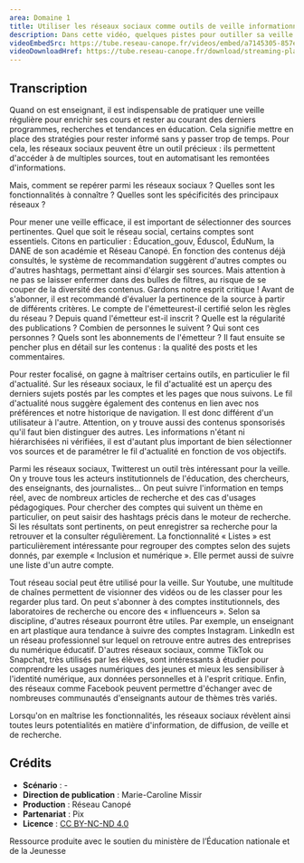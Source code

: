 ```yaml
---
area: Domaine 1
title: Utiliser les réseaux sociaux comme outils de veille informationnelle
description: Dans cette vidéo, quelques pistes pour outiller sa veille à l'aide des réseaux sociaux.
videoEmbedSrc: https://tube.reseau-canope.fr/videos/embed/a7145305-857e-4973-a738-c3a582b3cdf1
videoDownloadHref: https://tube.reseau-canope.fr/download/streaming-playlists/hls/videos/a7145305-857e-4973-a738-c3a582b3cdf1-1080-fragmented.mp4
---
```


## Transcription

Quand on est enseignant, il est indispensable de pratiquer une veille régulière pour enrichir ses cours et rester au courant des derniers programmes, recherches et tendances en éducation. Cela signifie mettre en place des stratégies pour rester informé sans y passer trop de temps. Pour cela, les réseaux sociaux peuvent être un outil précieux : ils permettent d'accéder à de multiples sources, tout en automatisant les remontées d'informations.

Mais, comment se repérer parmi les réseaux sociaux ? Quelles sont les fonctionnalités à connaître ? Quelles sont les spécificités des principaux réseaux ?

Pour mener une veille efficace, il est important de sélectionner des sources pertinentes. Quel que soit le réseau social, certains comptes sont essentiels. Citons en particulier : Éducation\_gouv, Éduscol, ÉduNum, la DANE de son académie et Réseau Canopé. En fonction des contenus déjà consultés, le système de recommandation suggèrent d'autres comptes ou d'autres hashtags, permettant ainsi d'élargir ses sources. Mais attention à ne pas se laisser enfermer dans des bulles de filtres, au risque de se couper de la diversité des contenus. Gardons notre esprit critique ! Avant de s'abonner, il est recommandé d'évaluer la pertinence de la source à partir de différents critères. Le compte de l'émetteurest-il certifié selon les règles du réseau ? Depuis quand l'émetteur est-il inscrit ? Quelle est la régularité des publications ? Combien de personnes le suivent ? Qui sont ces personnes ? Quels sont les abonnements de l'émetteur ? Il faut ensuite se pencher plus en détail sur les contenus : la qualité des posts et les commentaires.

Pour rester focalisé, on gagne à maîtriser certains outils, en particulier le fil d'actualité. Sur les réseaux sociaux, le fil d'actualité est un aperçu des derniers sujets postés par les comptes et les pages que nous suivons. Le fil d'actualité nous suggère également des contenus en lien avec nos préférences et notre historique de navigation. Il est donc différent d'un utilisateur à l'autre. Attention, on y trouve aussi des contenus sponsorisés qu'il faut bien distinguer des autres. Les informations n'étant ni hiérarchisées ni vérifiées, il est d'autant plus important de bien sélectionner vos sources et de paramétrer le fil d'actualité en fonction de vos objectifs.

Parmi les réseaux sociaux, Twitterest un outil très intéressant pour la veille. On y trouve tous les acteurs institutionnels de l'éducation, des chercheurs, des enseignants, des journalistes... On peut suivre l'information en temps réel, avec de nombreux articles de recherche et des cas d'usages pédagogiques. Pour chercher des comptes qui suivent un thème en particulier, on peut saisir des hashtags précis dans le moteur de recherche. Si les résultats sont pertinents, on peut enregistrer sa recherche pour la retrouver et la consulter régulièrement. La fonctionnalité « Listes » est particulièrement intéressante pour regrouper des comptes selon des sujets donnés, par exemple « Inclusion et numérique ». Elle permet aussi de suivre une liste d'un autre compte.

Tout réseau social peut être utilisé pour la veille. Sur Youtube, une multitude de chaînes permettent de visionner des vidéos ou de les classer pour les regarder plus tard. On peut s'abonner à des comptes institutionnels, des laboratoires de recherche ou encore des « influenceurs ». Selon sa discipline, d'autres réseaux pourront être utiles. Par exemple, un enseignant en art plastique aura tendance à suivre des comptes Instagram. LinkedIn est un réseau professionnel sur lequel on retrouve entre autres des entreprises du numérique éducatif. D'autres réseaux sociaux, comme TikTok ou Snapchat, très utilisés par les élèves, sont intéressants à étudier pour comprendre les usages numériques des jeunes et mieux les sensibiliser à l'identité numérique, aux données personnelles et à l'esprit critique. Enfin, des réseaux comme Facebook peuvent permettre d'échanger avec de nombreuses communautés d'enseignants autour de thèmes très variés.

Lorsqu'on en maîtrise les fonctionnalités, les réseaux sociaux révèlent ainsi toutes leurs potentialités en matière d'information, de diffusion, de veille et de recherche.

## Crédits

- **Scénario** : -
- **Direction de publication** : Marie-Caroline Missir
- **Production** : Réseau Canopé
- **Partenariat** : Pix
- **Licence** : [CC BY-NC-ND 4.0](https://creativecommons.org/licenses/by-nc-nd/4.0/deed.fr)

Ressource produite avec le soutien du ministère de l’Éducation nationale et de la Jeunesse
